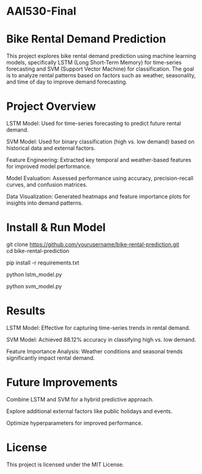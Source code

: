 # AAI530-Final
# Bike Rental Demand Prediction
This project explores bike rental demand prediction using machine learning models, specifically LSTM (Long Short-Term Memory) for time-series forecasting and SVM (Support Vector Machine) for classification. The goal is to analyze rental patterns based on factors such as weather, seasonality, and time of day to improve demand forecasting.

# Project Overview
LSTM Model: Used for time-series forecasting to predict future rental demand.

SVM Model: Used for binary classification (high vs. low demand) based on historical data and external factors.

Feature Engineering: Extracted key temporal and weather-based features for improved model performance.

Model Evaluation: Assessed performance using accuracy, precision-recall curves, and confusion matrices.

Data Visualization: Generated heatmaps and feature importance plots for insights into demand patterns.

# Install & Run Model
git clone https://github.com/yourusername/bike-rental-prediction.git  
cd bike-rental-prediction  

pip install -r requirements.txt  

python lstm_model.py  

python svm_model.py  

# Results
LSTM Model: Effective for capturing time-series trends in rental demand.

SVM Model: Achieved 88.12% accuracy in classifying high vs. low demand.

Feature Importance Analysis: Weather conditions and seasonal trends significantly impact rental demand.

# Future Improvements
Combine LSTM and SVM for a hybrid predictive approach.

Explore additional external factors like public holidays and events.

Optimize hyperparameters for improved performance.

# License
This project is licensed under the MIT License.
